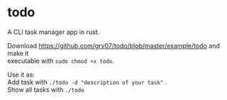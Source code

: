 # todo
A CLI task manager app in rust.

Download https://github.com/grv07/todo/blob/master/example/todo and make it <br>
executable with `sudo chmod +x todo`.<br>

Use it as: <br>
Add task with `./todo -d "description of your task"` .<br>
Show all tasks with `./todo`
